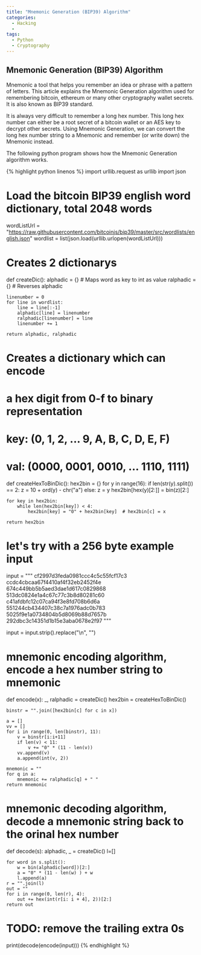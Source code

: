 ```yaml
---
title: "Mnemonic Generation (BIP39) Algorithm"
categories:
  - Hacking
  -
tags:
  - Python
  - Cryptography
---
```


## Mnemonic Generation (BIP39) Algorithm
Mnemonic a tool that helps you remember an idea or phrase with a pattern of letters.
This article explains the Mnemonic Generation algorithm used for remembering bitcoin, ethereum or many other cryptography wallet secrets. It is also known as BIP39 standard.

It is always very difficult to remember a long hex number. This long hex number  can either be a root secret of a bitcoin wallet or an AES key to decrypt other secrets. Using Mnemonic Generation, we can convert the long hex number string to a Mnemonic and remember (or write down) the Mnemonic instead.


The following python program shows how the Mnemonic Generation algorithm works.

{% highlight python linenos %}
import urllib.request as urllib
import json

# Load the bitcoin BIP39 english word dictionary, total 2048 words
wordListUrl = "https://raw.githubusercontent.com/bitcoinjs/bip39/master/src/wordlists/english.json"
wordlist = list(json.load(urllib.urlopen(wordListUrl)))

# Creates 2 dictionarys
def createDic():
    alphadic = {}  # Maps word as key to int as value
    ralphadic = {}  # Reverses alphadic

    linenumber = 0
    for line in wordlist:
        line = line[:-1]
        alphadic[line] = linenumber
        ralphadic[linenumber] = line
        linenumber += 1

    return alphadic, ralphadic

# Creates a dictionary which can encode
# a hex digit from 0-f to binary representation
# key: (0, 1, 2, ... 9, A, B, C, D, E, F)
# val: (0000, 0001, 0010, ... 1110, 1111)
def createHexToBinDic():
    hex2bin = {}
    for y in range(16):
        if len(str(y).split()) == 2:
            z = 10 + ord(y) - chr("a")
        else:
            z = y
        hex2bin[hex(y)[2:]] = bin(z)[2:]

    for key in hex2bin:
        while len(hex2bin[key]) < 4:
            hex2bin[key] = "0" + hex2bin[key]  # hex2bin[c] = x

    return hex2bin

# let's try with a 256 byte example input
input = """
cf2997d3feda0981ccc4c5c55fcf17c3
ccdc4cbcaa67f4410af4f32eb2452f4e
674c449bb5b5aed3dae1d617c0829868
513dc0824e1a4c67c77c3b8d80281c60
c41afdbfc12c07ca94f3e8fd708b6d6a
551244cb434407c38c7a1976adc0b783
5025f9e1a0734804b5d8069b88d7657b
292dbc3c14351d1b15e3aba0678e2f97
"""

input = input.strip().replace("\n", "")


# mnemonic encoding algorithm, encode a hex number string to mnemonic
def encode(x):
    _, ralphadic = createDic()
    hex2bin = createHexToBinDic()

    binstr = "".join([hex2bin[c] for c in x])

    a = []
    vv = []
    for i in range(0, len(binstr), 11):
        v = binstr[i:i+11]
        if len(v) < 11:
            v += "0" * (11 - len(v))
        vv.append(v)
        a.append(int(v, 2))

    mnemonic = ""
    for q in a:
        mnemonic += ralphadic[q] + " "
    return mnemonic



# mnemonic decoding algorithm, decode a mnemonic string back to the orinal hex number
def decode(s):
    alphadic, _ = createDic()
    l=[]

    for word in s.split():
        w = bin(alphadic[word])[2:]
        a = "0" * (11 - len(w) ) + w
        l.append(a)
    r = "".join(l)
    out = ""
    for i in range(0, len(r), 4):
        out += hex(int(r[i: i + 4], 2))[2:]
    return out

# TODO: remove the trailing extra 0s
print(decode(encode(input)))
{% endhighlight %}
